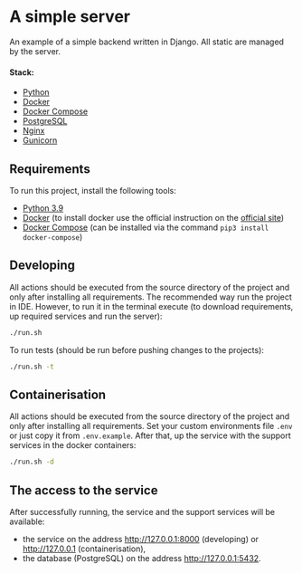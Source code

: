 # A simple server
An example of a simple backend written in Django. All static are managed by the server. 

#### Stack:
- [Python](https://www.python.org/downloads/)
- [Docker](https://docs.docker.com/engine/install/)
- [Docker Compose](https://docs.docker.com/compose/install/)
- [PostgreSQL](https://www.postgresql.org/)
- [Nginx](https://docs.nginx.com/nginx/admin-guide/installing-nginx/installing-nginx-open-source/)
- [Gunicorn](https://docs.gunicorn.org/en/stable/install.html)

## Requirements
To run this project, install the following tools: 
- [Python 3.9](https://www.python.org/downloads/)
- [Docker](https://docs.docker.com/engine/install/) (to install docker use the official instruction on the [official site](https://docs.docker.com/docker-for-mac/install/))
- [Docker Compose](https://docs.docker.com/compose/install/) (can be installed via the command `pip3 install docker-compose`)

## Developing
All actions should be executed from the source directory of the project and only after installing all requirements.
The recommended way run the project in IDE. 
However, to run it in the terminal execute (to download requirements, up required services and run the server):
   ```bash
   ./run.sh
   ```
To run tests (should be run before pushing changes to the projects):
   ```bash
   ./run.sh -t
   ```

## Containerisation
All actions should be executed from the source directory of the project and only after installing all requirements.
Set your custom environments file `.env` or just copy it from `.env.example`. 
After that, up the service with the support services in the docker containers:
   ```bash
   ./run.sh -d
   ```

## The access to the service
After successfully running, the service and the support services will be available:
- the service on the address http://127.0.0.1:8000 (developing) or http://127.0.0.1 (containerisation),
- the database (PostgreSQL) on the address http://127.0.0.1:5432.
